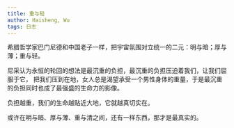 ```yaml
---
title: 重与轻
author: Haisheng, Wu
tags: 日志
---
```


希腊哲学家巴门尼德和中国老子一样，把宇宙氛围对立统一的二元：明与暗；厚与薄；重与轻。 

尼采认为永恒的轮回的想法是最沉重的负担，最沉重的负担压迫着我们，让我们屈服于它，
把我们压到在地，女人总是渴望承受一个男性身体的重量，于是最沉重的负担同时也成了最强盛的生命力的影像。 

负担越重，我们的生命越贴近大地，它就越真切实在。

或许在明与暗、厚与薄、重与清之间，还有一样东西，那才是最真实的。 
